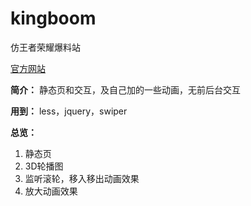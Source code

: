 # kingboom

仿王者荣耀爆料站

[官方网站](https://pvp.qq.com/coming/v2/)

**简介：** 静态页和交互，及自己加的一些动画，无前后台交互

**用到：** less，jquery，swiper

**总览：**

1. 静态页
2. 3D轮播图
3. 监听滚轮，移入移出动画效果
4. 放大动画效果

